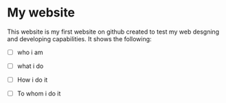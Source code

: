 # My website 
This website is my first website on github created to test my web desgning and developing capabilities. It shows the following: 
- [ ] who i am
- [ ] what i do
- [ ] How i do it 
- [ ] To whom i do it


